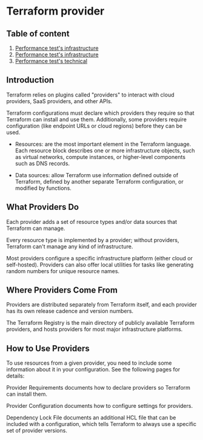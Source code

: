 # Terraform provider

## Table of content

1. [Performance test's infrastructure](#performance-tests-infrastructure)
2. [Performance test's infrastructure](#performance-tests-infrastructure)
3. [Performance test's technical](#performance-tests-technical)

## Introduction

Terraform relies on plugins called "providers" to interact with cloud providers, SaaS providers, and other APIs.

Terraform configurations must declare which providers they require so that Terraform can install and use them.
Additionally, some providers require configuration (like endpoint URLs or cloud regions) before they can be used.

- Resources: are the most important element in the Terraform language. Each resource block describes one or more
  infrastructure objects, such as virtual networks, compute instances, or higher-level components such as DNS records.

- Data sources: allow Terraform use information defined outside of Terraform, defined by another separate Terraform
  configuration, or modified by functions.

## What Providers Do

Each provider adds a set of resource types and/or data sources that Terraform can manage.

Every resource type is implemented by a provider; without providers, Terraform can't manage any kind of infrastructure.

Most providers configure a specific infrastructure platform (either cloud or self-hosted). Providers can also offer
local utilities for tasks like generating random numbers for unique resource names.

## Where Providers Come From

Providers are distributed separately from Terraform itself, and each provider has its own release cadence and version
numbers.

The Terraform Registry is the main directory of publicly available Terraform providers, and hosts providers for most
major infrastructure platforms.

## How to Use Providers

To use resources from a given provider, you need to include some information about it in your configuration. See the
following pages for details:

Provider Requirements documents how to declare providers so Terraform can install them.

Provider Configuration documents how to configure settings for providers.

Dependency Lock File documents an additional HCL file that can be included with a configuration, which tells Terraform
to always use a specific set of provider versions.